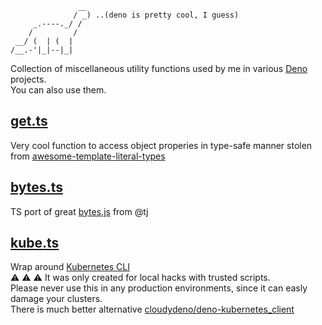 
```
               __
              / _) ..(deno is pretty cool, I guess)
     _.----._/ / 
    /         /
 __/ (  | (  |
/__.-'|_|--|_|
```

Collection of miscellaneous utility functions used by me in various [Deno](https://deno.land/) projects.  
You can also use them.

## [get.ts](./get.ts)

Very cool function to access object properies in type-safe manner stolen from [awesome-template-literal-types](https://github.com/ghoullier/awesome-template-literal-types#dot-notation-string-type-safe)

## [bytes.ts](./bytes.ts)

TS port of great [bytes.js](https://github.com/visionmedia/bytes.js) from @tj

## [kube.ts](./kube.ts)

Wrap around [Kubernetes CLI](https://kubernetes.io/docs/reference/kubectl/)  
:warning: :warning: :warning: It was only created for local hacks with trusted scripts.  
Please never use this in any production environments, since it can easly damage your clusters.  
There is much better alternative [cloudydeno/deno-kubernetes_client](https://github.com/cloudydeno/deno-kubernetes_client)
